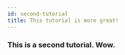 ```yaml
---
id: second-tutorial
title: This tutorial is more great!
---
```


### This is a second tutorial. Wow.